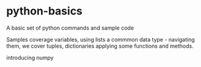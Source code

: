 # python-basics
A basic set of python commands and sample code

Samples coverage
variables, using lists a commmon data type - navigating them,
we cover tuples, dictionaries
applying some functions and methods.

introducing numpy
